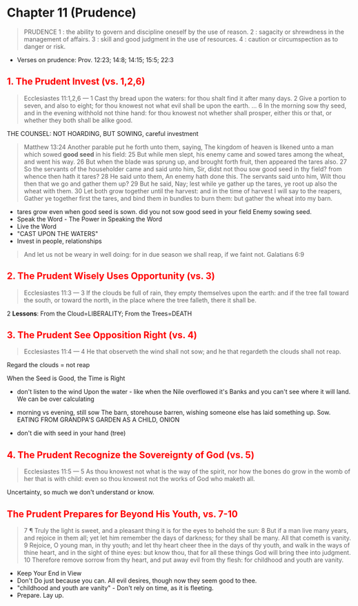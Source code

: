<style>h2 {color: red; font-weight: bold;} body {max-width: 800px;}</style>

# Chapter 11 (Prudence)

> PRUDENCE 1 : the ability to govern and discipline oneself by the use of reason. 2 : sagacity or shrewdness in the management of affairs. 3 : skill and good judgment in the use of resources. 4 : caution or circumspection as to danger or risk.

- Verses on prudence: Prov. 12:23; 14:8; 14:15; 15:5; 22:3

## 1. The Prudent Invest (vs. 1,2,6)

> Ecclesiastes 11:1,2,6 &mdash; 1 Cast thy bread upon the waters: for thou shalt find it after many days. 2 Give a portion to seven, and also to eight; for thou knowest not what evil shall be upon the earth.  ...  6 In the morning sow thy seed, and in the evening withhold not thine hand: for thou knowest not whether shall prosper, either this or that, or whether they both shall be alike good.

THE COUNSEL: NOT HOARDING, BUT SOWING, careful investment

> Matthew 13:24 Another parable put he forth unto them, saying, The kingdom of heaven is likened unto a man which sowed **good seed** in his field: 25 But while men slept, his enemy came and sowed tares among the wheat, and went his way. 
26 But when the blade was sprung up, and brought forth fruit, then appeared the tares also. 27 So the servants of the householder came and said unto him, Sir, didst not thou sow good seed in thy field? from whence then hath it tares? 28 He said unto them, An enemy hath done this. The servants said unto him, Wilt thou then that we go and gather them up? 29 But he said, Nay; lest while ye gather up the tares, ye root up also the wheat with them. 30 Let both grow together until the harvest: and in the time of harvest I will say to the reapers, Gather ye together first the tares, and bind them in bundles to burn them: but gather the wheat into my barn. 

- tares grow even when good seed is sown. did you not sow good seed in your field
Enemy sowing seed.
- Speak the Word - The Power in Speaking the Word
- Live the Word
- "CAST UPON THE WATERS"
- Invest in people, relationships
> And let us not be weary in well doing: for in due season we shall reap, if we faint not.
Galatians 6:9

## 2. The Prudent Wisely Uses Opportunity (vs. 3)

> Ecclesiastes 11:3 &mdash; 3 If the clouds be full of rain, they empty themselves upon the earth: and if the tree fall toward the south, or toward the north, in the place where the tree falleth, there it shall be.

2 **Lessons**: From the Cloud=LIBERALITY; From the Trees=DEATH

## 3. The Prudent See Opposition Right (vs. 4)

> Ecclesiastes 11:4 &mdash; 4 He that observeth the wind shall not sow; and he that regardeth the clouds shall not reap.

Regard the clouds = not reap

When the Seed is Good, the Time is Right

- don't listen to the wind
Upon the water - like when the  Nile overflowed it's Banks and you can't see where it will land. We can be over calculating

- morning vs evening, still sow
The barn, storehouse barren, wishing someone else has laid something up. Sow. EATING FROM GRANDPA'S GARDEN AS A CHILD, ONION
- don't die with seed in your hand (tree)

## 4. The Prudent Recognize the Sovereignty of God (vs. 5)

> Ecclesiastes 11:5 &mdash; 5 As thou knowest not what is the way of the spirit, nor how the bones do grow in the womb of her that is with child: even so thou knowest not the works of God who maketh all.

Uncertainty, so much we don't understand or know.

## The Prudent Prepares for Beyond His Youth, vs. 7-10

> 7 ¶ Truly the light is sweet, and a pleasant thing it is for the eyes to behold the sun: 8 But if a man live many years, and rejoice in them all; yet let him remember the days of darkness; for they shall be many. All that cometh is vanity. 9 Rejoice, O young man, in thy youth; and let thy heart cheer thee in the days of thy youth, and walk in the ways of thine heart, and in the sight of thine eyes: but know thou, that for all these things God will bring thee into judgment. 10 Therefore remove sorrow from thy heart, and put away evil from thy flesh: for childhood and youth are vanity.

- Keep Your End in View
- Don't Do just because you can. All evil desires, though now they seem good to thee. 
- "childhood and youth are vanity" - Don't rely on time, as it is fleeting. 
- Prepare. Lay up.
